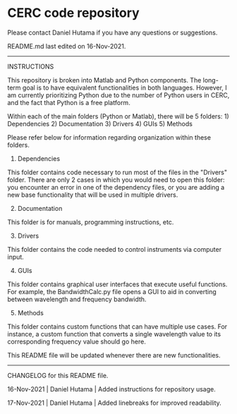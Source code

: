 # CERC code repository

Please contact Daniel Hutama if you have any questions or suggestions. 

README.md last edited on 16-Nov-2021.

-----------------------------------------------------------------
INSTRUCTIONS

This repository is broken into Matlab and Python components. The long-term goal is to have equivalent functionalities in both languages. However, I am currently prioritizing Python due to the number of Python users in CERC, and the fact that Python is a free platform. 

Within each of the main folders (Python or Matlab), there will be 5 folders:
    1) Dependencies
    2) Documentation
    3) Drivers
    4) GUIs
    5) Methods

Please refer below for information regarding organization within these folders.

1) Dependencies
    
This folder contains code necessary to run most of the files in the "Drivers" folder. There are only 2 cases in which you would need to open this folder: you encounter an error in one of the dependency files, or you are adding a new base functionality that will be used in multiple drivers.

2) Documentation
    
This folder is for manuals, programming instructions, etc.

3) Drivers
    
This folder contains the code needed to control instruments via computer input.

4) GUIs
    
This folder contains graphical user interfaces that execute useful functions. For example, the BandwidthCalc.py file opens a GUI to aid in converting between wavelength and frequency bandwidth.

5) Methods
    
This folder contains custom functions that can have multiple use cases. For instance, a custom function that converts a single wavelength value to its corresponding frequency value should go here. 

This README file will be updated whenever there are new functionalities.


-----------------------------------------------------------------
CHANGELOG for this README file.

16-Nov-2021 | Daniel Hutama | Added instructions for repository usage. 

17-Nov-2021 | Daniel Hutama | Added linebreaks for improved readability.
